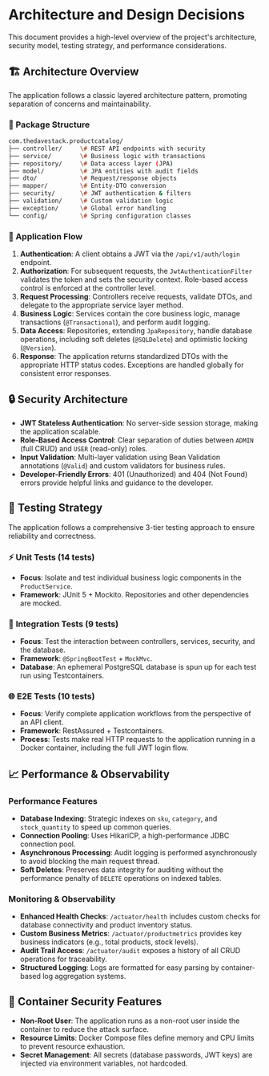 # Architecture and Design Decisions

This document provides a high-level overview of the project's architecture, security model, testing strategy, and performance considerations.

## 🏗️ Architecture Overview

The application follows a classic layered architecture pattern, promoting separation of concerns and maintainability.

### 📁 Package Structure
```bash
com.thedavestack.productcatalog/
├── controller/     \# REST API endpoints with security
├── service/        \# Business logic with transactions  
├── repository/     \# Data access layer (JPA)
├── model/          \# JPA entities with audit fields
├── dto/            \# Request/response objects
├── mapper/         \# Entity-DTO conversion
├── security/       \# JWT authentication & filters
├── validation/     \# Custom validation logic
├── exception/      \# Global error handling
└── config/         \# Spring configuration classes
```

### 🔄 Application Flow
1.  **Authentication**: A client obtains a JWT via the `/api/v1/auth/login` endpoint.
2.  **Authorization**: For subsequent requests, the `JwtAuthenticationFilter` validates the token and sets the security context. Role-based access control is enforced at the controller level.
3.  **Request Processing**: Controllers receive requests, validate DTOs, and delegate to the appropriate service layer method.
4.  **Business Logic**: Services contain the core business logic, manage transactions (`@Transactional`), and perform audit logging.
5.  **Data Access**: Repositories, extending `JpaRepository`, handle database operations, including soft deletes (`@SQLDelete`) and optimistic locking (`@Version`).
6.  **Response**: The application returns standardized DTOs with the appropriate HTTP status codes. Exceptions are handled globally for consistent error responses.

## 🔒 Security Architecture
- **JWT Stateless Authentication**: No server-side session storage, making the application scalable.
- **Role-Based Access Control**: Clear separation of duties between `ADMIN` (full CRUD) and `USER` (read-only) roles.
- **Input Validation**: Multi-layer validation using Bean Validation annotations (`@Valid`) and custom validators for business rules.
- **Developer-Friendly Errors**: 401 (Unauthorized) and 404 (Not Found) errors provide helpful links and guidance to the developer.

## 🧪 Testing Strategy

The application follows a comprehensive 3-tier testing approach to ensure reliability and correctness.

### ⚡ **Unit Tests** (14 tests)
- **Focus**: Isolate and test individual business logic components in the `ProductService`.
- **Framework**: JUnit 5 + Mockito. Repositories and other dependencies are mocked.

### 🔗 **Integration Tests** (9 tests)  
- **Focus**: Test the interaction between controllers, services, security, and the database.
- **Framework**: `@SpringBootTest` + `MockMvc`.
- **Database**: An ephemeral PostgreSQL database is spun up for each test run using Testcontainers.

### 🌐 **E2E Tests** (10 tests)
- **Focus**: Verify complete application workflows from the perspective of an API client.
- **Framework**: RestAssured + Testcontainers.
- **Process**: Tests make real HTTP requests to the application running in a Docker container, including the full JWT login flow.

## 📈 Performance & Observability

### Performance Features
- **Database Indexing**: Strategic indexes on `sku`, `category`, and `stock_quantity` to speed up common queries.
- **Connection Pooling**: Uses HikariCP, a high-performance JDBC connection pool.
- **Asynchronous Processing**: Audit logging is performed asynchronously to avoid blocking the main request thread.
- **Soft Deletes**: Preserves data integrity for auditing without the performance penalty of `DELETE` operations on indexed tables.

### Monitoring & Observability
- **Enhanced Health Checks**: `/actuator/health` includes custom checks for database connectivity and product inventory status.
- **Custom Business Metrics**: `/actuator/productmetrics` provides key business indicators (e.g., total products, stock levels).
- **Audit Trail Access**: `/actuator/audit` exposes a history of all CRUD operations for traceability.
- **Structured Logging**: Logs are formatted for easy parsing by container-based log aggregation systems.

## 🐳 Container Security Features
- **Non-Root User**: The application runs as a non-root user inside the container to reduce the attack surface.
- **Resource Limits**: Docker Compose files define memory and CPU limits to prevent resource exhaustion.
- **Secret Management**: All secrets (database passwords, JWT keys) are injected via environment variables, not hardcoded.